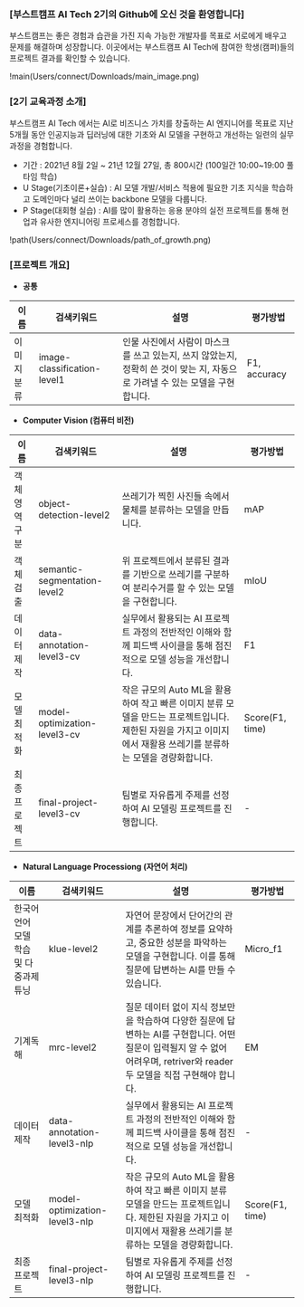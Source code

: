 
### [부스트캠프 AI Tech 2기의 Github에 오신 것을 환영합니다]
부스트캠프는 좋은 경험과 습관을 가진 지속 가능한 개발자를 목표로 서로에게 배우고 문제를 해결하며 성장합니다. 이곳에서는 부스트캠프 AI Tech에 참여한 학생(캠퍼)들의 프로젝트 결과를 확인할 수 있습니다. 

!main(Users/connect/Downloads/main_image.png)


### [2기 교육과정 소개]
부스트캠프 AI Tech 에서는 AI로 비즈니스 가치를 창출하는 AI 엔지니어를 목표로 지난 5개월 동안 인공지능과 딥러닝에 대한 기초와 AI 모델을 구현하고 개선하는 일련의 실무 과정을 경험합니다. 

* 기간 : 2021년 8월 2일 ~ 21년 12월 27일, 총 800시간 (100일간 10:00~19:00 풀타임 학습) 
* U Stage(기초이론+실습) : AI 모델 개발/서비스 적용에 필요한 기초 지식을 학습하고 도메인마다 널리 쓰이는 backbone 모델을 다룹니다. 
* P Stage(대회형 실습) : AI를 많이 활용하는 응용 분야의 실전 프로젝트를 통해 현업과 유사한 엔지니어링 프로세스를 경험합니다. 

!path(Users/connect/Downloads/path_of_growth.png)


### [프로젝트 개요]


* __공통__

이름|검색키워드|설명|평가방법
----|----|----|----
이미지분류|image-classification-level1|인물 사진에서 사람이 마스크를 쓰고 있는지, 쓰지 않았는지, 정확히 쓴 것이 맞는 지, 자동으로 가려낼 수 있는 모델을 구현합니다. |F1, accuracy


* __Computer Vision (컴퓨터 비전)__

이름|검색키워드|설명|평가방법
----|----|----|----
객체 영역 구분|object-detection-level2|쓰레기가 찍힌 사진들 속에서 물체를 분류하는 모델을 만듭니다. |mAP
객체 검출|semantic-segmentation-level2|위 프로젝트에서 분류된 결과를 기반으로 쓰레기를 구분하여 분리수거를 할 수 있는 모델을 구현합니다. |mIoU
데이터 제작|data-annotation-level3-cv|실무에서 활용되는 AI 프로젝트 과정의 전반적인 이해와 함께 피드백 사이클을 통해 점진적으로 모델 성능을 개선합니다. |F1
모델 최적화|model-optimization-level3-cv|작은 규모의 Auto ML을 활용하여 작고 빠른 이미지 분류 모델을 만드는 프로젝트입니다. 제한된 자원을 가지고 이미지에서 재활용 쓰레기를 분류하는 모델을 경량화합니다. |Score(F1, time)
최종 프로젝트|final-project-level3-cv|팀별로 자유롭게 주제를 선정하여 AI 모델링 프로젝트를 진행합니다. |-


* __Natural Language Processiong (자연어 처리)__

이름|검색키워드|설명|평가방법
----|----|----|----
한국어 언어 모델 학습 및 다중과제 튜닝|klue-level2|자연어 문장에서 단어간의 관계를 추론하여 정보를 요약하고, 중요한 성분을 파악하는 모델을 구현합니다. 이를 통해 질문에 답변하는 AI를 만들 수 있습니다. |Micro_f1
기계독해|mrc-level2|질문 데이터 없이 지식 정보만을 학습하여 다양한 질문에 답변하는 AI를 구현합니다. 어떤 질문이 입력될지 알 수 없어 어려우며, retriver와 reader 두 모델을 직접 구현해야 합니다. |EM
데이터 제작|data-annotation-level3-nlp|실무에서 활용되는 AI 프로젝트 과정의 전반적인 이해와 함께 피드백 사이클을 통해 점진적으로 모델 성능을 개선합니다. |-
모델 최적화|model-optimization-level3-nlp|작은 규모의 Auto ML을 활용하여 작고 빠른 이미지 분류 모델을 만드는 프로젝트입니다. 제한된 자원을 가지고 이미지에서 재활용 쓰레기를 분류하는 모델을 경량화합니다. |Score(F1, time)
최종 프로젝트|final-project-level3-nlp|팀별로 자유롭게 주제를 선정하여 AI 모델링 프로젝트를 진행합니다. |-
